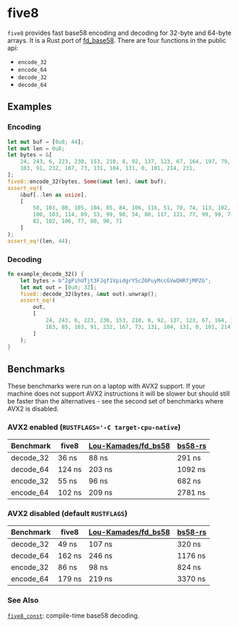 # five8

`five8` provides fast base58 encoding and decoding for 32-byte and 64-byte arrays.
It is a Rust port of [fd_base58](https://github.com/firedancer-io/firedancer/tree/main/src/ballet/base58).
There are four functions in the public api:

- `encode_32`
- `encode_64`
- `decode_32`
- `decode_64`

## Examples

### Encoding

```rust
let mut buf = [0u8; 44];
let mut len = 0u8;
let bytes = &[
    24, 243, 6, 223, 230, 153, 210, 8, 92, 137, 123, 67, 164, 197, 79, 196, 125, 43, 183, 85,
    103, 91, 232, 167, 73, 131, 104, 131, 0, 101, 214, 231,
];
five8::encode_32(bytes, Some(&mut len), &mut buf);
assert_eq!(
    &buf[..len as usize],
    [
        50, 103, 80, 105, 104, 85, 84, 106, 116, 51, 70, 74, 113, 102, 49, 86, 112, 105,
        100, 103, 114, 89, 53, 99, 90, 54, 80, 117, 121, 77, 99, 99, 71, 86, 119, 81, 72,
        82, 102, 106, 77, 80, 90, 71
    ]
);
assert_eq!(len, 44);
```

### Decoding

```rust
fn example_decode_32() {
    let bytes = b"2gPihUTjt3FJqf1VpidgrY5cZ6PuyMccGVwQHRfjMPZG";
    let mut out = [0u8; 32];
    five8::decode_32(bytes, &mut out).unwrap();
    assert_eq!(
        out,
        [
            24, 243, 6, 223, 230, 153, 210, 8, 92, 137, 123, 67, 164, 197, 79, 196, 125, 43,
            183, 85, 103, 91, 232, 167, 73, 131, 104, 131, 0, 101, 214, 231
        ]
    );
}
```

## Benchmarks

These benchmarks were run on a laptop with AVX2 support.
If your machine does not support AVX2 instructions it will be slower but should
still be faster than the alternatives - see the second set of benchmarks
where AVX2 is disabled.

### AVX2 enabled (`RUSTFLAGS='-C target-cpu-native`)

| Benchmark | five8   | [Lou-Kamades/fd_bs58][1] | [bs58-rs][2] |
| --------- | ------- | ------------------------ | ------------ |
| decode_32 | 36 ns   | 88 ns                    | 291 ns       |
| decode_64 | 124 ns  | 203 ns                   | 1092 ns      |
| encode_32 | 55 ns   | 96 ns                    | 682 ns       |
| encode_64 | 102 ns  | 209 ns                   | 2781 ns      |

[1]: https://github.com/Lou-Kamades/fd_bs58
[2]: https://github.com/Nullus157/bs58-rs

### AVX2 disabled (default `RUSTFLAGS`)

| Benchmark | five8   | [Lou-Kamades/fd_bs58][1] | [bs58-rs][2] |
| --------- | ------- | ------------------------ | ------------ |
| decode_32 | 49 ns   | 107 ns                   | 320 ns       |
| decode_64 | 162 ns  | 246 ns                   | 1176 ns      |
| encode_32 | 86 ns   | 98 ns                    | 824 ns       |
| encode_64 | 179 ns  | 219 ns                   | 3370 ns      |


### See Also

[`five8_const`](https://github.com/kevinheavey/five8/tree/main/crates): compile-time base58 decoding.